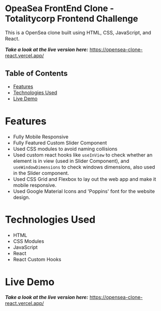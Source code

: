 # OpeaSea FrontEnd Clone - Totalitycorp Frontend Challenge

<font size="3">
This is a OpenSea clone built using HTML, CSS, JavaScript, and React.

**_Take a look at the live version here:_** https://opensea-clone-react.vercel.app/

## Table of Contents

- [Features](#features)
- [Technologies Used](#technologies-used)
- [Live Demo](#live-demo)

# Features

- Fully Mobile Responsive
- Fully Featured Custom Slider Component
- Used CSS modules to avoid naming collisions
- Used custom react hooks like `useInView` to check whether an element is in view (used in Slider Component), and `useWindowDimensions` to check windows dimensions, also used in the Slider component.
- Used CSS Grid and Flexbox to lay out the web app and make it mobile responsive.
- Used Google Material Icons and 'Poppins' font for the website design.

# Technologies Used

- HTML
- CSS Modules
- JavaScript
- React
- React Custom Hooks

# Live Demo

**_Take a look at the live version here:_** https://opensea-clone-react.vercel.app/

</font>
